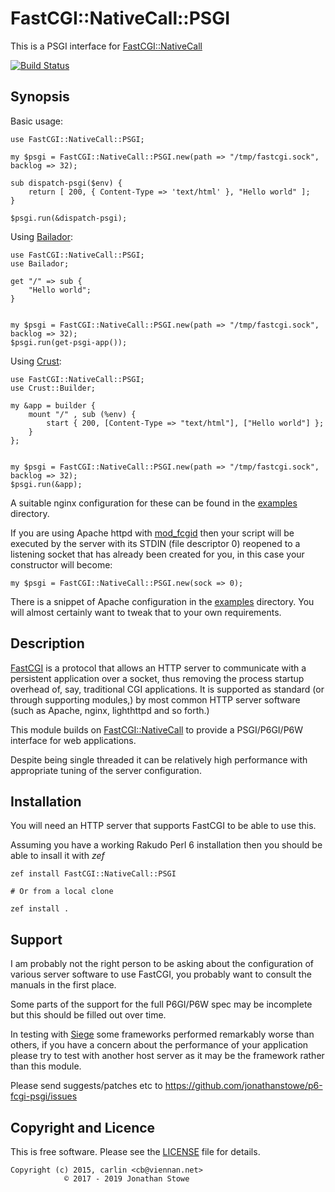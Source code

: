 # FastCGI::NativeCall::PSGI

This is a PSGI interface for [FastCGI::NativeCall](https://github.com/jonathanstowe/p6-fcgi)

[![Build Status](https://travis-ci.org/jonathanstowe/p6-fcgi-psgi.svg?branch=master)](https://travis-ci.org/jonathanstowe/p6-fcgi-psgi)

## Synopsis

Basic usage:

```perl6
use FastCGI::NativeCall::PSGI;

my $psgi = FastCGI::NativeCall::PSGI.new(path => "/tmp/fastcgi.sock", backlog => 32);

sub dispatch-psgi($env) {
    return [ 200, { Content-Type => 'text/html' }, "Hello world" ];
}

$psgi.run(&dispatch-psgi);
```

Using [Bailador](https://github.com/Bailador/Bailador):

```perl6
use FastCGI::NativeCall::PSGI;
use Bailador;

get "/" => sub {
    "Hello world";
}


my $psgi = FastCGI::NativeCall::PSGI.new(path => "/tmp/fastcgi.sock", backlog => 32);
$psgi.run(get-psgi-app());
```

Using [Crust](https://github.com/tokuhirom/p6-Crust):

```perl6
use FastCGI::NativeCall::PSGI;
use Crust::Builder;

my &app = builder {
    mount "/" , sub (%env) {
        start { 200, [Content-Type => "text/html"], ["Hello world"] };
    }
};


my $psgi = FastCGI::NativeCall::PSGI.new(path => "/tmp/fastcgi.sock", backlog => 32);
$psgi.run(&app);
```

A suitable nginx configuration for these can be found in the [examples](examples) directory.

If you are using Apache httpd with [mod_fcgid](https://httpd.apache.org/mod_fcgid/mod/mod_fcgid.html)
then your script will be executed by the server with its STDIN (file descriptor 0) reopened to
a listening socket that has already been created for you, in this case your constructor will
become:

```perl6
my $psgi = FastCGI::NativeCall::PSGI.new(sock => 0);
```

There is a snippet of Apache configuration in the [examples](examples/apache.conf) directory. You
will almost certainly want to tweak that to your own requirements.

## Description

[FastCGI](https://fastcgi-archives.github.io/) is a protocol that allows
an HTTP server to communicate with a persistent application over a
socket, thus removing the process startup overhead of, say, traditional
CGI applications.  It is supported as standard (or through supporting
modules,) by most common HTTP server software (such as Apache, nginx,
lighthttpd and so forth.)

This module builds on
[FastCGI::NativeCall](https://github.com/jonathanstowe/p6-fcgi) to
provide a PSGI/P6GI/P6W interface for web applications.

Despite being single threaded it can be relatively high performance with
appropriate tuning of the server configuration.

## Installation

You will need an HTTP server that supports FastCGI to be able to use this.

Assuming you have a working Rakudo Perl 6 installation then you should
be able to insall it with *zef*

    zef install FastCGI::NativeCall::PSGI

    # Or from a local clone

    zef install .

## Support

I am probably not the right person to be asking about the configuration
of various server software to use FastCGI, you probably want to consult
the manuals in the first place.

Some parts of the support for the full P6GI/P6W spec may be incomplete
but this should be filled out over time.

In testing with [Siege](https://www.joedog.org/siege-home/) some
frameworks performed remarkably worse than others, if you have a concern
about the performance of your application please try to test with another
host server as it may be the framework rather than this module.

Please send suggests/patches etc to
https://github.com/jonathanstowe/p6-fcgi-psgi/issues


## Copyright and Licence

This is free software. Please see the [LICENSE](LICENSE) file for details.

    Copyright (c) 2015, carlin <cb@viennan.net>
                © 2017 - 2019 Jonathan Stowe
